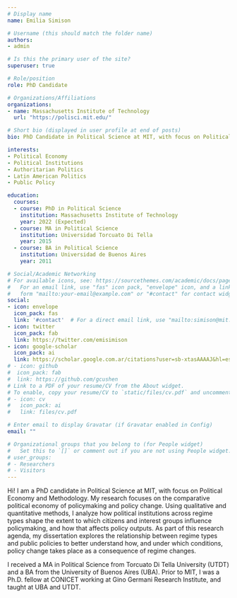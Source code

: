 ```yaml
---
# Display name
name: Emilia Simison

# Username (this should match the folder name)
authors:
- admin

# Is this the primary user of the site?
superuser: true

# Role/position
role: PhD Candidate

# Organizations/Affiliations
organizations:
- name: Massachusetts Institute of Technology
  url: "https://polisci.mit.edu/"

# Short bio (displayed in user profile at end of posts)
bio: PhD Candidate in Political Science at MIT, with focus on Political Economy and Methods

interests:
- Political Economy
- Political Institutions
- Authoritarian Politics
- Latin American Politics
- Public Policy

education:
  courses:
  - course: PhD in Political Science
    institution: Massachusetts Institute of Technology
    year: 2022 (Expected)
  - course: MA in Political Science
    institution: Universidad Torcuato Di Tella
    year: 2015
  - course: BA in Political Science
    institution: Universidad de Buenos Aires
    year: 2011

# Social/Academic Networking
# For available icons, see: https://sourcethemes.com/academic/docs/page-builder/#icons
#   For an email link, use "fas" icon pack, "envelope" icon, and a link in the
#   form "mailto:your-email@example.com" or "#contact" for contact widget.
social:
- icon: envelope
  icon_pack: fas
  link: '#contact'  # For a direct email link, use "mailto:simison@mit.edu".
- icon: twitter
  icon_pack: fab
  link: https://twitter.com/emisimison
- icon: google-scholar
  icon_pack: ai
  link: https://scholar.google.com.ar/citations?user=sb-xtasAAAAJ&hl=es
# - icon: github
#  icon_pack: fab
#  link: https://github.com/gcushen
# Link to a PDF of your resume/CV from the About widget.
# To enable, copy your resume/CV to `static/files/cv.pdf` and uncomment the lines below.
# - icon: cv
#   icon_pack: ai
#   link: files/cv.pdf

# Enter email to display Gravatar (if Gravatar enabled in Config)
email: ""

# Organizational groups that you belong to (for People widget)
#   Set this to `[]` or comment out if you are not using People widget.
# user_groups:
# - Researchers
# - Visitors
---
```


Hi! I am a PhD candidate in Political Science at MIT, with focus on Political Economy and Methodology. My research focuses on the comparative political economy of policymaking and policy change. Using qualitative and quantitative methods, I  analyze how political institutions across regime types shape the extent to which citizens and interest groups influence policymaking, and how that affects policy outputs. As part of this research agenda, my dissertation explores the relationship between regime types and public policies to better understand how, and under which conditions, policy change takes place as a consequence of regime changes.

I received a MA in Political Science from Torcuato Di Tella University (UTDT) and a BA from the University of Buenos Aires (UBA). Prior to MIT, I was a Ph.D. fellow at CONICET working at Gino Germani Research Institute, and taught at UBA and UTDT.
